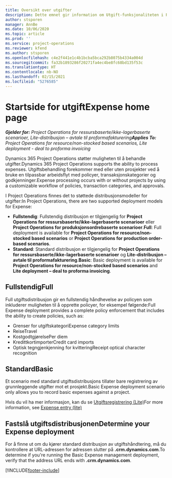 ```yaml
---
title: Oversikt over utgifter
description: Dette emnet gir information om Utgift-funksjonaliteten i Project Operations.
author: stsporen
manager: AnnBe
ms.date: 10/06/2020
ms.topic: article
ms.prod: ''
ms.service: project-operations
ms.reviewer: kfend
ms.author: stsporen
ms.openlocfilehash: c4e2f441e1c4b1bcba5bca292b8075b4334a004d
ms.sourcegitcommit: fa32b1893286f20271fa4ec4be8fc68bd135f53c
ms.translationtype: HT
ms.contentlocale: nb-NO
ms.lasthandoff: 02/15/2021
ms.locfileid: "5276585"
---
```

# <a name="expense-home-page"></a><span data-ttu-id="6f8b5-103">Startside for utgift</span><span class="sxs-lookup"><span data-stu-id="6f8b5-103">Expense home page</span></span>

<span data-ttu-id="6f8b5-104">_**Gjelder for:** Project Operations for ressursbaserte/ikke-lagerbaserte scenarioer, Lite-distribusjon – avtale til proformafakturering_</span><span class="sxs-lookup"><span data-stu-id="6f8b5-104">_**Applies To:** Project Operations for resource/non-stocked based scenarios, Lite deployment - deal to proforma invoicing_</span></span>


<span data-ttu-id="6f8b5-105">Dynamics 365 Project Operations støtter muligheten til å behandle utgifter.</span><span class="sxs-lookup"><span data-stu-id="6f8b5-105">Dynamics 365 Project Operations supports the ability to process expenses.</span></span> <span data-ttu-id="6f8b5-106">Utgiftsbehandling forekommer med eller uten prosjekter ved å bruke en tilpassbar arbeidsflyt med policyer, transaksjonskategorier og godkjenninger.</span><span class="sxs-lookup"><span data-stu-id="6f8b5-106">Expense processing occurs with or without projects by using a customizable workflow of policies, transaction categories, and approvals.</span></span>

<span data-ttu-id="6f8b5-107">I Project Operations finnes det to støttede distribusjonsmodeller for utgifter:</span><span class="sxs-lookup"><span data-stu-id="6f8b5-107">In Project Operations, there are two supported deployment models for Expense:</span></span> 

- <span data-ttu-id="6f8b5-108">**Fullstendig**: Fullstendig distribusjon er tilgjengelig for **Project Operations for ressursbaserte/ikke-lagerbaserte scenarioer** eller **Project Operations for produksjonsordrebaserte scenarioer**.</span><span class="sxs-lookup"><span data-stu-id="6f8b5-108">**Full**: Full deployment is available for **Project Operations for resource/non-stocked based scenarios** or **Project Operations for production order-based scenarios**.</span></span>
- <span data-ttu-id="6f8b5-109">**Standard**: Standard distribusjon er tilgjengelig for **Project Operations for ressursbaserte/ikke-lagerbaserte scenarioer** og **Lite-distribusjon – avtale til proformafakturering**.</span><span class="sxs-lookup"><span data-stu-id="6f8b5-109">**Basic**: Basic deployment is available for **Project Operations for resource/non-stocked based scenarios** and **Lite deployment – deal to proforma invoicing**.</span></span>

## <a name="full"></a><span data-ttu-id="6f8b5-110">Fullstendig</span><span class="sxs-lookup"><span data-stu-id="6f8b5-110">Full</span></span> 
<span data-ttu-id="6f8b5-111">Full utgiftsdistribusjon gir en fullstendig håndhevelse av policyen som inkluderer muligheten til å opprette policyer, for eksempel følgende:</span><span class="sxs-lookup"><span data-stu-id="6f8b5-111">Full Expense deployment provides a complete policy enforcement that includes the ability to create policies, such as:</span></span>

  - <span data-ttu-id="6f8b5-112">Grenser for utgiftskategori</span><span class="sxs-lookup"><span data-stu-id="6f8b5-112">Expense category limits</span></span>
  - <span data-ttu-id="6f8b5-113">Reise</span><span class="sxs-lookup"><span data-stu-id="6f8b5-113">Travel</span></span>
  - <span data-ttu-id="6f8b5-114">Kostgodtgjørelse</span><span class="sxs-lookup"><span data-stu-id="6f8b5-114">Per diem</span></span>
  - <span data-ttu-id="6f8b5-115">Kredittkortimporter</span><span class="sxs-lookup"><span data-stu-id="6f8b5-115">Credit card imports</span></span>
  - <span data-ttu-id="6f8b5-116">Optisk tegngjenkjenning for kvittering</span><span class="sxs-lookup"><span data-stu-id="6f8b5-116">Receipt optical character recognition</span></span>

## <a name="basic"></a><span data-ttu-id="6f8b5-117">Standard</span><span class="sxs-lookup"><span data-stu-id="6f8b5-117">Basic</span></span> 
<span data-ttu-id="6f8b5-118">Et scenario med standard utgiftsdistribusjons tillater bare registrering av grunnleggende utgifter mot et prosjekt.</span><span class="sxs-lookup"><span data-stu-id="6f8b5-118">Basic Expense deployment scenario only allows you to record basic expenses against a project.</span></span> 

<span data-ttu-id="6f8b5-119">Hvis du vil ha mer informasjon, kan du se [Utgiftsregistrering (Lite)](basic-expense.md)</span><span class="sxs-lookup"><span data-stu-id="6f8b5-119">For more information, see [Expense entry (lite)](basic-expense.md)</span></span>

## <a name="determine-your-expense-deployment"></a><span data-ttu-id="6f8b5-120">Fastslå utgiftsdistribusjonen</span><span class="sxs-lookup"><span data-stu-id="6f8b5-120">Determine your Expense deployment</span></span>
<span data-ttu-id="6f8b5-121">For å finne ut om du kjører standard distribusjon av utgiftshåndtering, må du kontrollere at URL-adressen for adressen slutter på **.crm.dynamics.com**.</span><span class="sxs-lookup"><span data-stu-id="6f8b5-121">To determine if you're running the Basic Expense management deployment, verify that the address URL ends with **.crm.dynamics.com**.</span></span> 


[!INCLUDE[footer-include](../includes/footer-banner.md)]